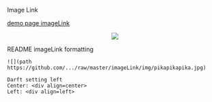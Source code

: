 Image Link

[demo page imageLink](https://creativecodingart2210fall2019section2.github.io/creativeCodingSyllabus/imageLink/imageLink.html)

<div align=center>
    
![](https://github.com/creativeCodingART2210Fall2019Section2/creativeCodingSyllabus/raw/master/imageLink/img/pikapikapika.jpg)

<div align=left>
    
README imageLink formatting
    
    ![](path https://github.com/.../raw/master/imageLink/img/pikapikapika.jpg)
    
    Darft setting left
    Center: <div align=center>
    Left: <div align=left>
    
